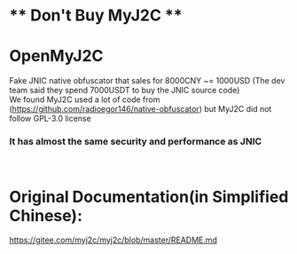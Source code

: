 # <h1><b>** Don't Buy MyJ2C **</b></h1>
# OpenMyJ2C
Fake JNIC native obfuscator that sales for 8000CNY ~= 1000USD (The dev team said they spend 7000USDT to buy the JNIC source code)<br>
We found MyJ2C used a lot of code from (https://github.com/radioegor146/native-obfuscator) but MyJ2C did not follow GPL-3.0 license<br>
<b><h3>It has almost the same security and performance as JNIC</h3></b><br>

# Original Documentation(in Simplified Chinese):
https://gitee.com/myj2c/myj2c/blob/master/README.md
